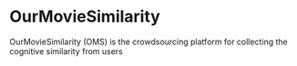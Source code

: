 # OurMovieSimilarity
OurMovieSimilarity (OMS) is the crowdsourcing platform for collecting the cognitive similarity from users
